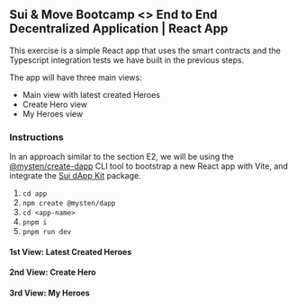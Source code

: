 ## Sui & Move Bootcamp <> End to End Decentralized Application | React App

This exercise is a simple React app that uses the smart contracts and the Typescript integration tests we have built in the previous steps.

The app will have three main views:

- Main view with latest created Heroes
- Create Hero view
- My Heroes view

### Instructions

In an approach similar to the section E2, we will be using the [@mysten/create-dapp](https://sdk.mystenlabs.com/dapp-kit/create-dapp) CLI tool to bootstrap a new React app with Vite, and integrate the [Sui dApp Kit](https://sdk.mystenlabs.com/dapp-kit) package.

1. `cd app`
2. `npm create @mysten/dapp`
3. `cd <app-name>`
4. `pnpm i`
5. `pnpm run dev`

#### 1st View: Latest Created Heroes

#### 2nd View: Create Hero

#### 3rd View: My Heroes
